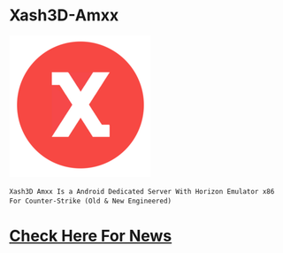 # Xash3D-Amxx



![inq3erdiagram](https://github.com/FWGS/xash3d-fwgs/raw/master/game_launch/icon-xash-material.png)

`Xash3D Amxx Is a Android Dedicated Server With Horizon Emulator x86 For Counter-Strike (Old & New Engineered)`

# [Check Here For News](https://github.com/vx-moha/xash3d-amxx/releases)
